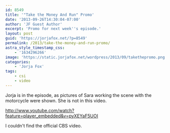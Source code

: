 ```yaml
---
id: 8549
title: '"Take the Money And Run" Promo'
date: '2013-09-26T14:30:04-07:00'
author: 'JF Guest Author'
excerpt: 'Promo for next week''s episode.'
layout: post
guid: 'https://jorjafox.net/?p=8549'
permalink: /2013/take-the-money-and-run-promo/
astra_style_timestamp_css:
    - '1634296266'
image: 'https://static.jorjafox.net/wordpress/2013/09/takethepromo.png'
categories:
    - 'Jorja Fox'
tags:
    - csi
    - video
---
```


Jorja is in the episode, as pictures of Sara working the scene with the motorcycle were shown. She is not in this video.

http://www.youtube.com/watch?feature=player_embedded&v=pyXEYaF5UOI

I couldn't find the official CBS video.

